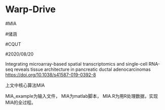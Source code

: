# Warp-Drive

#MIA

#储涵

#CQUT

#2020/08/20

Integrating microarray-based spatial transcriptomics and single-cell RNA-seq reveals tissue architecture in pancreatic ductal adenocarcinomas
https://doi.org/10.1038/s41587-019-0392-8

上文中核心算法MIA

MIA_example为输入文件，
MIA为matlab脚本，
MIA.R为用R处理数据，实现MIA的全过程。
